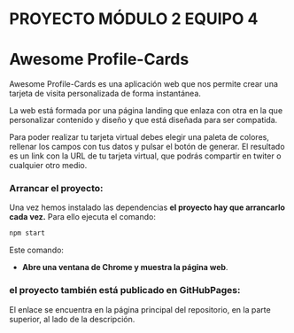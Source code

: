 # PROYECTO MÓDULO 2 EQUIPO 4

# Awesome Profile-Cards

Awesome Profile-Cards es una aplicación web que nos permite crear una tarjeta de visita personalizada de forma instantánea.

La web está formada por una página landing que enlaza con otra en la que personalizar contenido y diseño y que está diseñada para ser compatida.

Para poder realizar tu tarjeta virtual debes elegir una paleta de colores, rellenar los campos con tus datos y pulsar el botón de generar. El resultado es un link con la URL de tu tarjeta virtual, que podrás compartir en twiter o cualquier otro medio.

### Arrancar el proyecto:

Una vez hemos instalado las dependencias **el proyecto hay que arrancarlo cada vez.** Para ello ejecuta el comando:

```bash
npm start
```

Este comando:

- **Abre una ventana de Chrome y muestra la página web**.

### el proyecto también está publicado en GitHubPages:

El enlace se encuentra en la página principal del repositorio, en la parte superior, al lado de la descripción.
